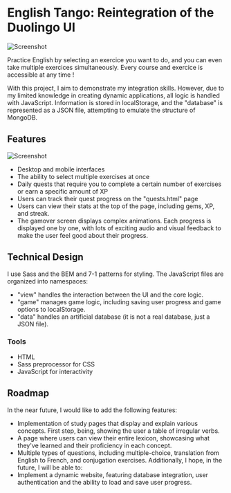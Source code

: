 # English Tango: Reintegration of the Duolingo UI
![Screenshot](desktop.png)

Practice English by selecting an exercice you want to do, and you can even take multiple exercices simultaneously. Every course and exercice is accessible at any time !

With this project, I aim to demonstrate my integration skills.
However, due to my limited knowledge in creating dynamic applications, all logic is handled with JavaScript.
Information is stored in localStorage, and the "database" is represented as a JSON file, attempting to emulate the structure of MongoDB.

## Features
![Screenshot](desktop.png)
- Desktop and mobile interfaces
- The ability to select multiple exercises at once
- Daily quests that require you to complete a certain number of exercises or earn a specific amount of XP
- Users can track their quest progress on the "quests.html" page
- Users can view their stats at the top of the page, including gems, XP, and streak.
- The gamover screen displays complex animations. Each progress is displayed one by one, with lots of exciting audio and visual feedback to make the user feel good about their progress.

## Technical Design
I use Sass and the BEM and 7-1 patterns for styling.
The JavaScript files are organized into namespaces:
- "view" handles the interaction between the UI and the core logic.
- "game" manages game logic, including saving user progress and game options to localStorage.
- "data" handles an artificial database (it is not a real database, just a JSON file).

### Tools
- HTML
- Sass preprocessor for CSS
- JavaScript for interactivity

## Roadmap
In the near future, I would like to add the following features:
- Implementation of study pages that display and explain various concepts. First step, being, showing the user a table of irregular verbs.
- A page where users can view their entire lexicon, showcasing what they've learned and their proficiency in each concept.
- Multiple types of questions, including multiple-choice, translation from English to French, and conjugation exercises.
Additionally, I hope, in the future, I will be able to:
- Implement a dynamic website, featuring database integration, user authentication and the ability to load and save user progress.







